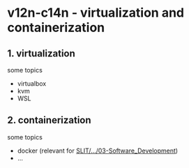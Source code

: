 # v12n-c14n - virtualization and containerization

## 1. virtualization

some topics
- virtualbox
- kvm
- WSL

## 2. containerization

some topics
- docker (relevant for [SLIT/.../03-Software_Development](/SLIT-projects/03-Software_Development/readme.md))
- ...